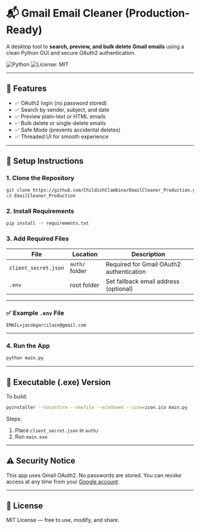 # 📬 Gmail Email Cleaner (Production-Ready)

A desktop tool to **search, preview, and bulk delete Gmail emails** using a clean Python GUI and secure OAuth2 authentication.

![Python](https://img.shields.io/badge/Python-3.12-blue)
![License: MIT](https://img.shields.io/badge/License-MIT-yellow.svg)

---

## 🚀 Features

- ✅ OAuth2 login (no password stored)
- ✅ Search by sender, subject, and date
- ✅ Preview plain-text or HTML emails
- ✅ Bulk delete or single-delete emails
- ✅ Safe Mode (prevents accidental deletes)
- ✅ Threaded UI for smooth experience

---

## 🔧 Setup Instructions

### 1. Clone the Repository
```bash
git clone https://github.com/ChildishClambino/EmailCleaner_Production.git
cd EmailCleaner_Production
```

### 2. Install Requirements
```bash
pip install -r requirements.txt
```

### 3. Add Required Files

| File                | Location       | Description                              |
|---------------------|----------------|------------------------------------------|
| `client_secret.json`| `auth/` folder | Required for Gmail OAuth2 authentication |
| `.env`              | root folder    | Set fallback email address (optional)    |

---

### ✅ Example `.env` File
```env
EMAIL=jacobgarcilazo@gmail.com
```

---

### 4. Run the App
```bash
python main.py
```

---

## 🧪 Executable (.exe) Version

To build:
```bash
pyinstaller --noconfirm --onefile --windowed --icon=icon.ico main.py
```

Steps:
1. Place `client_secret.json` in `auth/`
2. Run `main.exe`

---

## ⚠️ Security Notice

This app uses Gmail OAuth2. No passwords are stored. You can revoke access at any time from your [Google account](https://myaccount.google.com/permissions).

---

## 📄 License
MIT License — free to use, modify, and share.
